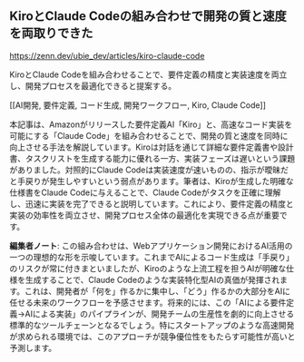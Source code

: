 ## KiroとClaude Codeの組み合わせで開発の質と速度を両取りできた

https://zenn.dev/ubie_dev/articles/kiro-claude-code

KiroとClaude Codeを組み合わせることで、要件定義の精度と実装速度を両立し、開発プロセスを最適化できると提案する。

[[AI開発, 要件定義, コード生成, 開発ワークフロー, Kiro, Claude Code]]

本記事は、Amazonがリリースした要件定義AI「Kiro」と、高速なコード実装を可能にする「Claude Code」を組み合わせることで、開発の質と速度を同時に向上させる手法を解説しています。Kiroは対話を通じて詳細な要件定義書や設計書、タスクリストを生成する能力に優れる一方、実装フェーズは遅いという課題がありました。対照的にClaude Codeは実装速度が速いものの、指示が曖昧だと手戻りが発生しやすいという弱点があります。筆者は、Kiroが生成した明確な仕様書をClaude Codeに与えることで、Claude Codeがタスクを正確に理解し、迅速に実装を完了できると説明しています。これにより、要件定義の精度と実装の効率性を両立させ、開発プロセス全体の最適化を実現できる点が重要です。

**編集者ノート**: この組み合わせは、Webアプリケーション開発におけるAI活用の一つの理想的な形を示唆しています。これまでAIによるコード生成は「手戻り」のリスクが常に付きまといましたが、Kiroのような上流工程を担うAIが明確な仕様を生成することで、Claude Codeのような実装特化型AIの真価が発揮されます。これは、開発者が「何を」作るかに集中し、「どう」作るかの大部分をAIに任せる未来のワークフローを予感させます。将来的には、この「AIによる要件定義→AIによる実装」のパイプラインが、開発チームの生産性を劇的に向上させる標準的なツールチェーンとなるでしょう。特にスタートアップのような高速開発が求められる環境では、このアプローチが競争優位性をもたらす可能性が高いと予測します。
